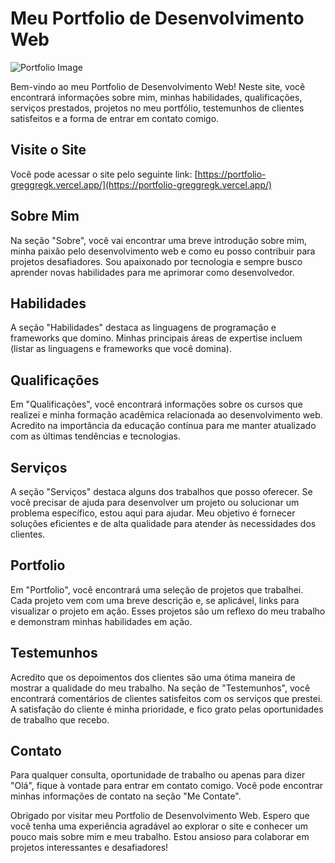 # Meu Portfolio de Desenvolvimento Web

![Portfolio Image](https://imgur.com/a/j7LQ3sE)

Bem-vindo ao meu Portfolio de Desenvolvimento Web! Neste site, você encontrará informações sobre mim, minhas habilidades, qualificações, serviços prestados, projetos no meu portfólio, testemunhos de clientes satisfeitos e a forma de entrar em contato comigo.

## Visite o Site

Você pode acessar o site pelo seguinte link: [https://portfolio-greggregk.vercel.app/](https://portfolio-greggregk.vercel.app/)

## Sobre Mim

Na seção "Sobre", você vai encontrar uma breve introdução sobre mim, minha paixão pelo desenvolvimento web e como eu posso contribuir para projetos desafiadores. Sou apaixonado por tecnologia e sempre busco aprender novas habilidades para me aprimorar como desenvolvedor.

## Habilidades

A seção "Habilidades" destaca as linguagens de programação e frameworks que domino. Minhas principais áreas de expertise incluem (listar as linguagens e frameworks que você domina).

## Qualificações

Em "Qualificações", você encontrará informações sobre os cursos que realizei e minha formação acadêmica relacionada ao desenvolvimento web. Acredito na importância da educação contínua para me manter atualizado com as últimas tendências e tecnologias.

## Serviços

A seção "Serviços" destaca alguns dos trabalhos que posso oferecer. Se você precisar de ajuda para desenvolver um projeto ou solucionar um problema específico, estou aqui para ajudar. Meu objetivo é fornecer soluções eficientes e de alta qualidade para atender às necessidades dos clientes.

## Portfolio

Em "Portfolio", você encontrará uma seleção de projetos que trabalhei. Cada projeto vem com uma breve descrição e, se aplicável, links para visualizar o projeto em ação. Esses projetos são um reflexo do meu trabalho e demonstram minhas habilidades em ação.

## Testemunhos

Acredito que os depoimentos dos clientes são uma ótima maneira de mostrar a qualidade do meu trabalho. Na seção de "Testemunhos", você encontrará comentários de clientes satisfeitos com os serviços que prestei. A satisfação do cliente é minha prioridade, e fico grato pelas oportunidades de trabalho que recebo.

## Contato

Para qualquer consulta, oportunidade de trabalho ou apenas para dizer "Olá", fique à vontade para entrar em contato comigo. Você pode encontrar minhas informações de contato na seção "Me Contate".

Obrigado por visitar meu Portfolio de Desenvolvimento Web. Espero que você tenha uma experiência agradável ao explorar o site e conhecer um pouco mais sobre mim e meu trabalho. Estou ansioso para colaborar em projetos interessantes e desafiadores!
